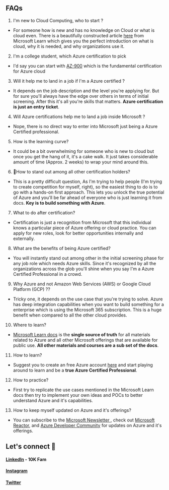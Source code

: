 ## FAQs

1. I'm new to Cloud Computing, who to start ?
- For someone how is new and has no knowledge on Cloud or what is cloud even. There is a beautifully constructed article [here](https://docs.microsoft.com/en-us/learn/modules/intro-to-azure-fundamentals/what-is-cloud-computing) from Microsoft Learn which gives you the perfect introduction on what is cloud, why it is needed, and why organizations use it.

2. I'm a college student, which Azure certification to pick
- I'd say you can start with [AZ-900](https://docs.microsoft.com/en-us/learn/certifications/azure-fundamentals/?tab=tab-learning-paths) which is the fundamental certification for Azure cloud

3. Will it help me to land in a job if I'm a Azure certified ?
- It depends on the job description and the level you're applying for. But for sure you'll always have the edge over others in terms of initial screening. After this it's all you're skills that matters. **Azure certification is just an entry ticket**.

4. Will Azure certifications help me to land a job inside Microsoft ?
- Nope, there is no direct way to enter into Microsoft just being a Azure Certified professional.

5. How is the learning curve?
- It could be a bit overwhelming for someone who is new to cloud but once you get the hang of it, it's a cake walk. It just takes considerable amount of time (Approx. 2 weeks) to wrap your mind around this.

6. 📌How to stand out among all other certification holders?
- This is a pretty difficult question, As I'm trying to help people (I'm trying to create competition for myself, right), so the easiest thing to do is to go with a hands-on first approach. This lets you unlock the true potential of Azure and you'll be far ahead of everyone who is just learning it from docs. **Key is to build something with Azure**.

7. What to do after certification?
- Certification is just a recognition from Microsoft that this individual knows a particular piece of Azure offering or cloud practice. You can apply for new roles, look for better opportunities internally and externally.

8. What are the benefits of being Azure certified?
- You will instantly stand out among other in the initial screening phase for any job role which needs Azure skills. Since it's recognized by all the organizations across the glob you'll shine when you say I'm a Azure Certified Professional in a crowd.

9. Why Azure and not Amazon Web Services (AWS) or Google Cloud Platform (GCP) ??
- Tricky one, it depends on the use case that you're trying to solve. Azure has deep integration capabilities when you want to build something for a enterprise which is using the Microsoft 365 subscription. This is a huge benefit when compared to all the other cloud provides.

10. Where to learn?
- [Microsoft Learn docs](https://docs.microsoft.com/en-us/azure/?product=popular) is the **single source of truth** for all materials related to Azure and all other Microsoft offerings that are available for public use. **All other materials and courses are a sub set of the docs**.

11. How to learn?
- Suggest you to create an free Azure account [here](https://azure.microsoft.com/en-in/) and start playing around to learn and be a **true Azure Certified Professional**.

12. How to practice?
- First try to replicate the use cases mentioned in the Microsoft Learn docs then try to implement your own ideas and POCs to better understand Azure and it's capabilities.

13. How to keep myself updated on Azure and it's offerings?
- You can subscribe to the [Microsoft Newsletter ](https://azure.microsoft.com/en-in/resources/join-the-azure-developer-community/), check out [Microsoft Reactor](https://www.youtube.com/c/MicrosoftReactor1), and [Azure Developer Community](https://www.youtube.com/c/AzureDeveloperCommunity) for updates on Azure and it's offerings.

## Let's connect 🤝
#### [LinkedIn](https://linkedin.com/in/santhosh-kumard) - 10K Fam

#### [Instagram](https://www.instagram.com/santhoshgoku)

#### [Twitter](https://twitter.com/sandy_codes_py)